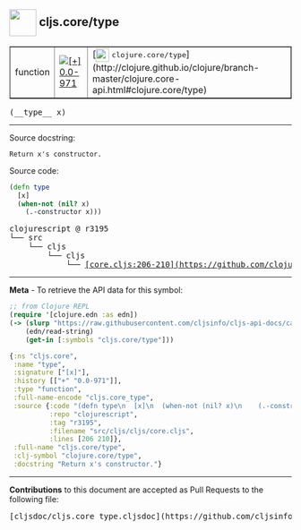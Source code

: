 ## <img width="48px" valign="middle" src="http://i.imgur.com/Hi20huC.png"> cljs.core/type

 <table border="1">
<tr>

<td>function</td>
<td><a href="https://github.com/cljsinfo/cljs-api-docs/tree/0.0-971"><img valign="middle" alt="[+] 0.0-971" src="https://img.shields.io/badge/+-0.0--971-lightgrey.svg"></a> </td>
<td>
[<img height="24px" valign="middle" src="http://i.imgur.com/1GjPKvB.png"> <samp>clojure.core/type</samp>](http://clojure.github.io/clojure/branch-master/clojure.core-api.html#clojure.core/type)
</td>
</tr>
</table>

 <samp>
(__type__ x)<br>
</samp>

---




Source docstring:

```
Return x's constructor.
```

Source code:

```clj
(defn type
  [x]
  (when-not (nil? x)
    (.-constructor x)))
```

 <pre>
clojurescript @ r3195
└── src
    └── cljs
        └── cljs
            └── <ins>[core.cljs:206-210](https://github.com/clojure/clojurescript/blob/r3195/src/cljs/cljs/core.cljs#L206-L210)</ins>
</pre>


---

__Meta__ - To retrieve the API data for this symbol:

```clj
;; from Clojure REPL
(require '[clojure.edn :as edn])
(-> (slurp "https://raw.githubusercontent.com/cljsinfo/cljs-api-docs/catalog/cljs-api.edn")
    (edn/read-string)
    (get-in [:symbols "cljs.core/type"]))
```

```clj
{:ns "cljs.core",
 :name "type",
 :signature ["[x]"],
 :history [["+" "0.0-971"]],
 :type "function",
 :full-name-encode "cljs.core_type",
 :source {:code "(defn type\n  [x]\n  (when-not (nil? x)\n    (.-constructor x)))",
          :repo "clojurescript",
          :tag "r3195",
          :filename "src/cljs/cljs/core.cljs",
          :lines [206 210]},
 :full-name "cljs.core/type",
 :clj-symbol "clojure.core/type",
 :docstring "Return x's constructor."}

```

---

__Contributions__ to this document are accepted as Pull Requests to the following file:

 <pre>
[cljsdoc/cljs.core_type.cljsdoc](https://github.com/cljsinfo/cljs-api-docs/blob/master/cljsdoc/cljs.core_type.cljsdoc)
</pre>

